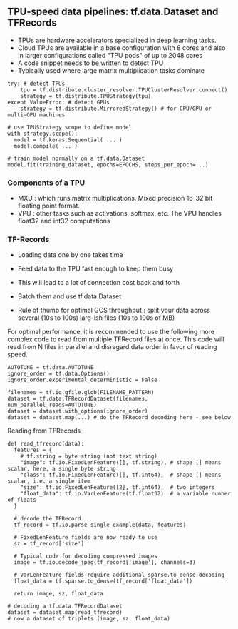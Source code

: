 
## TPU-speed data pipelines: tf.data.Dataset and TFRecords


- TPUs are hardware accelerators specialized in deep learning tasks.
- Cloud TPUs are available in a base configuration with 8 cores and also in larger configurations called "TPU pods" of up to 2048 cores
- A code snippet needs to be written to detect TPU
- Typically used where large matrix multiplication tasks dominate

```
try: # detect TPUs
    tpu = tf.distribute.cluster_resolver.TPUClusterResolver.connect()
    strategy = tf.distribute.TPUStrategy(tpu)
except ValueError: # detect GPUs
    strategy = tf.distribute.MirroredStrategy() # for CPU/GPU or multi-GPU machines

# use TPUStrategy scope to define model
with strategy.scope():
  model = tf.keras.Sequential( ... )
  model.compile( ... )

# train model normally on a tf.data.Dataset
model.fit(training_dataset, epochs=EPOCHS, steps_per_epoch=...)

```
### Components of a TPU

- MXU : which runs matrix multiplications. Mixed precision 16-32 bit floating point format.
- VPU : other tasks such as activations, softmax, etc. The VPU handles float32 and int32 computations

### TF-Records
- Loading data one by one takes time
- Feed data to the TPU fast enough to keep them busy
- This will lead to a lot of connection cost back and forth
- Batch them and use tf.data.Dataset

- Rule of thumb for optimal GCS throughput : split your data across several (10s to 100s) larg-ish files (10s to 100s of MB)

For optimal performance, it is recommended to use the following more complex code to read from multiple TFRecord files at once. This code will read from N files in parallel and disregard data order in favor of reading speed.

```
AUTOTUNE = tf.data.AUTOTUNE
ignore_order = tf.data.Options()
ignore_order.experimental_deterministic = False

filenames = tf.io.gfile.glob(FILENAME_PATTERN)
dataset = tf.data.TFRecordDataset(filenames, num_parallel_reads=AUTOTUNE)
dataset = dataset.with_options(ignore_order)
dataset = dataset.map(...) # do the TFRecord decoding here - see below
```

Reading from TFRecords

```
def read_tfrecord(data):
  features = {
    # tf.string = byte string (not text string)
    "image": tf.io.FixedLenFeature([], tf.string), # shape [] means scalar, here, a single byte string
    "class": tf.io.FixedLenFeature([], tf.int64),  # shape [] means scalar, i.e. a single item
    "size": tf.io.FixedLenFeature([2], tf.int64),  # two integers
    "float_data": tf.io.VarLenFeature(tf.float32)  # a variable number of floats
  }

  # decode the TFRecord
  tf_record = tf.io.parse_single_example(data, features)

  # FixedLenFeature fields are now ready to use
  sz = tf_record['size']

  # Typical code for decoding compressed images
  image = tf.io.decode_jpeg(tf_record['image'], channels=3)

  # VarLenFeature fields require additional sparse.to_dense decoding
  float_data = tf.sparse.to_dense(tf_record['float_data'])

  return image, sz, float_data

# decoding a tf.data.TFRecordDataset
dataset = dataset.map(read_tfrecord)
# now a dataset of triplets (image, sz, float_data)
```